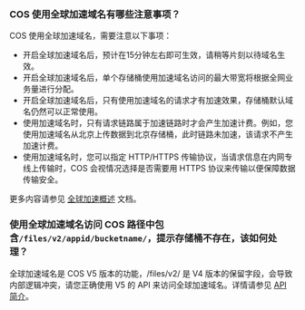 ### COS 使用全球加速域名有哪些注意事项？

COS 使用全球加速域名，需要注意以下事项：
- 开启全球加速域名后，预计在15分钟左右即可生效，请稍等片刻以待域名生效。
- 开启全球加速域名后，单个存储桶使用加速域名访问的最大带宽将根据全网业务量进行分配。
- 开启全球加速域名后，只有使用加速域名的请求才有加速效果，存储桶默认域名仍然可以正常使用。
- 使用加速域名时，只有请求链路属于加速链路时才会产生加速计费。例如，您使用加速域名从北京上传数据到北京存储桶，此时链路未加速，该请求不产生加速计费。
- 使用加速域名时，您可以指定 HTTP/HTTPS 传输协议，当请求信息在内网专线上传输时，COS 会视情况选择是否需要用 HTTPS 协议来传输以便保障数据传输安全。

更多内容请参见 [全球加速概述](https://cloud.tencent.com/document/product/436/38866#.E6.B3.A8.E6.84.8F.E4.BA.8B.E9.A1.B9) 文档。

### 使用全球加速域名访问 COS 路径中包含`/files/v2/appid/bucketname/`，提示存储桶不存在，该如何处理？

全球加速域名是 COS V5 版本的功能，/files/v2/ 是 V4 版本的保留字段，会导致内部逻辑冲突，请您正确使用 V5 的 API 来访问全球加速域名。详情请参见 [API 简介](https://cloud.tencent.com/document/product/436/7751)。
